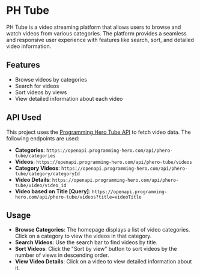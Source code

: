 # PH Tube

PH Tube is a video streaming platform that allows users to browse and watch videos from various categories. The platform provides a seamless and responsive user experience with features like search, sort, and detailed video information.

## Features

-   Browse videos by categories
-   Search for videos
-   Sort videos by views
-   View detailed information about each video

## API Used

This project uses the [Programming Hero Tube API](https://openapi.programming-hero.com/api/phero-tube) to fetch video data. The following endpoints are used:

-   **Categories**: `https://openapi.programming-hero.com/api/phero-tube/categories`
-   **Videos**: `https://openapi.programming-hero.com/api/phero-tube/videos`
-   **Category Videos**: `https://openapi.programming-hero.com/api/phero-tube/category/categoryId`
-   **Video Details**: `https://openapi.programming-hero.com/api/phero-tube/video/video_id`
-   **Video based on Title [Query]**: `https://openapi.programming-hero.com/api/phero-tube/videos?title=videoTitle`

## Usage

-   **Browse Categories**: The homepage displays a list of video categories. Click on a category to view the videos in that category.
-   **Search Videos**: Use the search bar to find videos by title.
-   **Sort Videos**: Click the "Sort by view" button to sort videos by the number of views in descending order.
-   **View Video Details**: Click on a video to view detailed information about it.
